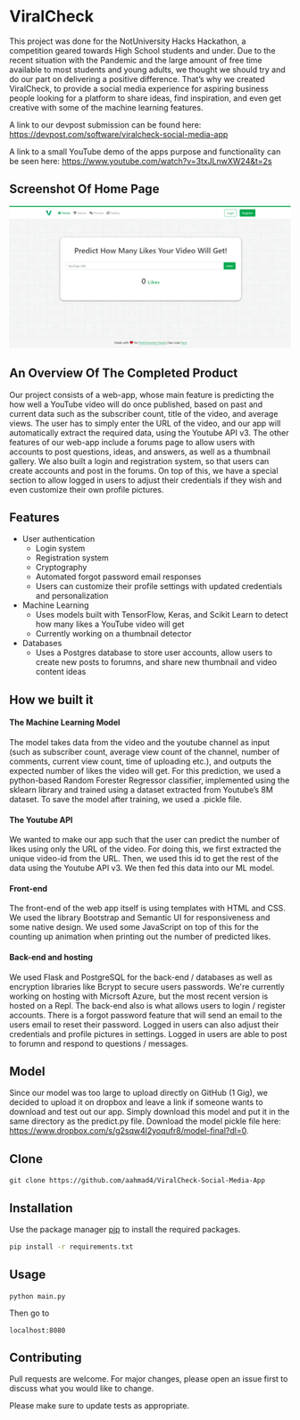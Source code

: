 # ViralCheck

This project was done for the NotUniversity Hacks Hackathon, a competition geared towards High School students and under. Due to the recent situation with the Pandemic and the large amount of free time available to most students and young adults, we thought we should try and do our part on delivering a positive difference. That’s why we created ViralCheck, to provide a social media experience for aspiring business people looking for a platform to share ideas, find inspiration, and even get creative with some of the machine learning features. 

A link to our devpost submission can be found here: https://devpost.com/software/viralcheck-social-media-app

A link to a small YouTube demo of the apps purpose and functionality can be seen here: https://www.youtube.com/watch?v=3txJLnwXW24&t=2s

## Screenshot Of Home Page
![](ViralCheckPic.PNG)

## An Overview Of The Completed Product

Our project consists of a web-app, whose main feature is predicting the how well a YouTube video will do once published, based on past and current data such as the subscriber count, title of the video, and average views. The user has to simply enter the URL of the video, and our app will automatically extract the required data, using the Youtube API v3. The other features of our web-app include a forums page to allow users with accounts to post questions, ideas, and answers, as well as a thumbnail gallery. We also built a login and registration system, so that users can create accounts and post in the forums. On top of this, we have a special section to allow logged in users to adjust their credentials if they wish and even customize their own profile pictures.

## Features

* User authentication
   * Login system
   * Registration system
   * Cryptography
   * Automated forgot password email responses
   * Users can customize their profile settings with updated credentials and personalization
* Machine Learning
   * Uses models built with TensorFlow, Keras, and Scikit Learn to detect how many likes a YouTube video will get
   * Currently working on a thumbnail detector
* Databases
   * Uses a Postgres database to store user accounts, allow users to create new posts to forumns, and share new thumbnail and video          content ideas
   
## How we built it

#### The Machine Learning Model
The model takes data from the video and the youtube channel as input (such as subscriber count, average view count of the channel, number of comments, current view count, time of uploading etc.), and outputs the expected number of likes the video will get. For this prediction, we used a python-based Random Forester Regressor classifier, implemented using the sklearn library and trained using a dataset extracted from Youtube’s 8M dataset. To save the model after training, we used a .pickle file. 

#### The Youtube API
We wanted to make our app such that the user can predict the number of likes using only the URL of the video. For doing this, we first extracted the unique video-id from the URL. Then, we used this id to get the rest of the data using the Youtube API v3. We then fed this data into our ML model.

#### Front-end
The front-end of the web app itself is using templates with HTML and CSS. We used the library Bootstrap and Semantic UI for responsiveness and some native design. We used some JavaScript on top of this for the counting up animation when printing out the number of predicted likes.

#### Back-end and hosting
We used Flask and PostgreSQL for the back-end / databases as well as encryption libraries like Bcrypt to secure users passwords. We're currently working on hosting with Micrsoft Azure, but the most recent version is hosted on a Repl. The back-end also is what allows users to login / register accounts. There is a forgot password feature that will send an email to the users email to reset their password. Logged in users can also adjust their credentials and profile pictures in settings. Logged in users are able to post to forumn and respond to questions / messages. 


## Model
Since our model was too large to upload directly on GitHub (1 Gig), we decided to upload it on dropbox and leave a link if someone wants to download and test out our app. Simply download this model and put it in the same directory as the predict.py file. Download the model pickle file here: https://www.dropbox.com/s/g2sqw4l2yoqufr8/model-final?dl=0.

## Clone
```
git clone https://github.com/aahmad4/ViralCheck-Social-Media-App
```

## Installation

Use the package manager [pip](https://pip.pypa.io/en/stable/) to install the required packages.

```bash
pip install -r requirements.txt
```

## Usage
```
python main.py
```
Then go to 
```
localhost:8080
```

## Contributing

Pull requests are welcome. For major changes, please open an issue first to discuss what you would like to change.

Please make sure to update tests as appropriate.
